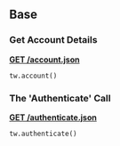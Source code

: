 ## Base

### Get Account Details

[**GET /account.json**](https://developer.teamwork.com/account#get_account_detai)

```
tw.account()
```

### The 'Authenticate' Call

[**GET /authenticate.json**](https://developer.teamwork.com/account#the_'authenti)

```
tw.authenticate()
```